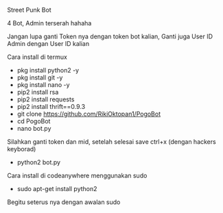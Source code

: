 Street Punk Bot

4 Bot, Admin terserah hahaha

Jangan lupa ganti Token nya dengan token bot kalian,
Ganti juga User ID Admin dengan User ID kalian



Cara install di termux

- pkg install python2 -y
- pkg install git -y
- pkg install nano -y
- pip2 install rsa
- pip2 install requests
- pip2 install thrift==0.9.3
- git clone https://github.com/RikiOktopan1/PogoBot
- cd PogoBot
- nano bot.py

Silahkan ganti token dan mid, setelah selesai save ctrl+x (dengan hackers keyborad)

- python2 bot.py

Cara install di codeanywhere menggunakan sudo 

- sudo apt-get install python2

Begitu seterus nya dengan awalan sudo
